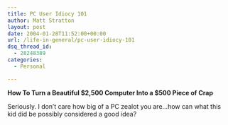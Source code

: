 ```yaml
---
title: PC User Idiocy 101
author: Matt Stratton
layout: post
date: 2004-01-28T11:52:00+00:00
url: /life-in-general/pc-user-idiocy-101
dsq_thread_id:
  - 28248389
categories:
  - Personal

---
```

**How To Turn a Beautiful $2,500 Computer Into a $500 Piece of Crap**

Seriously. I don&#8217;t care how big of a PC zealot you are&#8230;how can what this kid did be possibly considered a good idea?